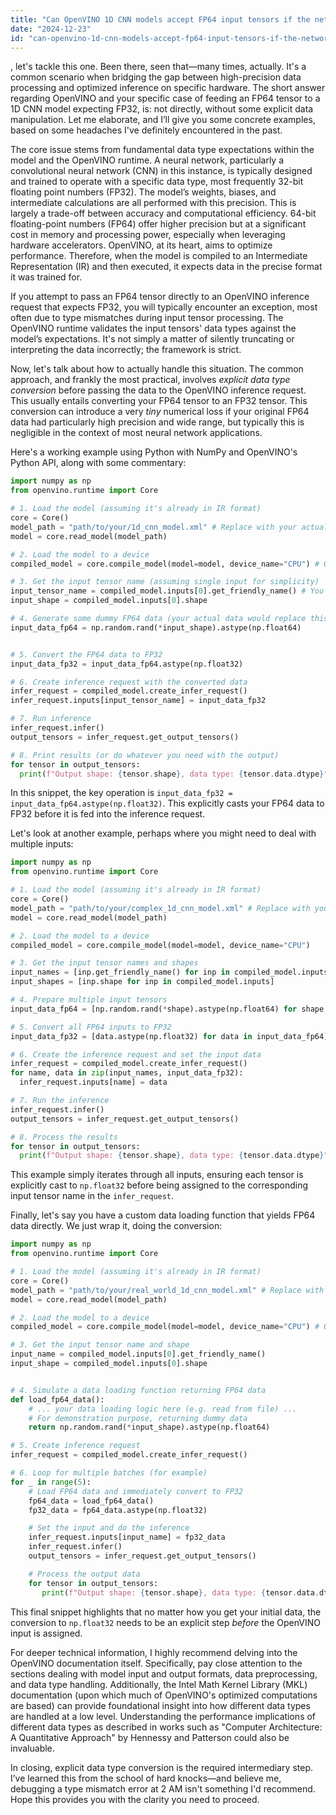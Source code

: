 ```yaml
---
title: "Can OpenVINO 1D CNN models accept FP64 input tensors if the network expects FP32?"
date: "2024-12-23"
id: "can-openvino-1d-cnn-models-accept-fp64-input-tensors-if-the-network-expects-fp32"
---
```


, let's tackle this one. Been there, seen that—many times, actually. It's a common scenario when bridging the gap between high-precision data processing and optimized inference on specific hardware. The short answer regarding OpenVINO and your specific case of feeding an FP64 tensor to a 1D CNN model expecting FP32, is: not directly, without some explicit data manipulation. Let me elaborate, and I’ll give you some concrete examples, based on some headaches I've definitely encountered in the past.

The core issue stems from fundamental data type expectations within the model and the OpenVINO runtime. A neural network, particularly a convolutional neural network (CNN) in this instance, is typically designed and trained to operate with a specific data type, most frequently 32-bit floating point numbers (FP32). The model’s weights, biases, and intermediate calculations are all performed with this precision. This is largely a trade-off between accuracy and computational efficiency. 64-bit floating-point numbers (FP64) offer higher precision but at a significant cost in memory and processing power, especially when leveraging hardware accelerators. OpenVINO, at its heart, aims to optimize performance. Therefore, when the model is compiled to an Intermediate Representation (IR) and then executed, it expects data in the precise format it was trained for.

If you attempt to pass an FP64 tensor directly to an OpenVINO inference request that expects FP32, you will typically encounter an exception, most often due to type mismatches during input tensor processing. The OpenVINO runtime validates the input tensors' data types against the model’s expectations. It's not simply a matter of silently truncating or interpreting the data incorrectly; the framework is strict.

Now, let's talk about how to actually handle this situation. The common approach, and frankly the most practical, involves *explicit data type conversion* before passing the data to the OpenVINO inference request. This usually entails converting your FP64 tensor to an FP32 tensor. This conversion can introduce a very *tiny* numerical loss if your original FP64 data had particularly high precision and wide range, but typically this is negligible in the context of most neural network applications.

Here's a working example using Python with NumPy and OpenVINO's Python API, along with some commentary:

```python
import numpy as np
from openvino.runtime import Core

# 1. Load the model (assuming it's already in IR format)
core = Core()
model_path = "path/to/your/1d_cnn_model.xml" # Replace with your actual model path
model = core.read_model(model_path)

# 2. Load the model to a device
compiled_model = core.compile_model(model=model, device_name="CPU") # Or "GPU", or other

# 3. Get the input tensor name (assuming single input for simplicity)
input_tensor_name = compiled_model.inputs[0].get_friendly_name() # You'll have to check this against your specific model
input_shape = compiled_model.inputs[0].shape

# 4. Generate some dummy FP64 data (your actual data would replace this)
input_data_fp64 = np.random.rand(*input_shape).astype(np.float64)


# 5. Convert the FP64 data to FP32
input_data_fp32 = input_data_fp64.astype(np.float32)

# 6. Create inference request with the converted data
infer_request = compiled_model.create_infer_request()
infer_request.inputs[input_tensor_name] = input_data_fp32

# 7. Run inference
infer_request.infer()
output_tensors = infer_request.get_output_tensors()

# 8. Print results (or do whatever you need with the output)
for tensor in output_tensors:
  print(f"Output shape: {tensor.shape}, data type: {tensor.data.dtype}")

```

In this snippet, the key operation is `input_data_fp32 = input_data_fp64.astype(np.float32)`. This explicitly casts your FP64 data to FP32 before it is fed into the inference request.

Let's look at another example, perhaps where you might need to deal with multiple inputs:

```python
import numpy as np
from openvino.runtime import Core

# 1. Load the model (assuming it's already in IR format)
core = Core()
model_path = "path/to/your/complex_1d_cnn_model.xml" # Replace with your actual path
model = core.read_model(model_path)

# 2. Load the model to a device
compiled_model = core.compile_model(model=model, device_name="CPU")

# 3. Get the input tensor names and shapes
input_names = [inp.get_friendly_name() for inp in compiled_model.inputs]
input_shapes = [inp.shape for inp in compiled_model.inputs]

# 4. Prepare multiple input tensors
input_data_fp64 = [np.random.rand(*shape).astype(np.float64) for shape in input_shapes]

# 5. Convert all FP64 inputs to FP32
input_data_fp32 = [data.astype(np.float32) for data in input_data_fp64]

# 6. Create the inference request and set the input data
infer_request = compiled_model.create_infer_request()
for name, data in zip(input_names, input_data_fp32):
  infer_request.inputs[name] = data

# 7. Run the inference
infer_request.infer()
output_tensors = infer_request.get_output_tensors()

# 8. Process the results
for tensor in output_tensors:
  print(f"Output shape: {tensor.shape}, data type: {tensor.data.dtype}")

```

This example simply iterates through all inputs, ensuring each tensor is explicitly cast to `np.float32` before being assigned to the corresponding input tensor name in the `infer_request`.

Finally, let's say you have a custom data loading function that yields FP64 data directly. We just wrap it, doing the conversion:

```python
import numpy as np
from openvino.runtime import Core

# 1. Load the model (assuming it's already in IR format)
core = Core()
model_path = "path/to/your/real_world_1d_cnn_model.xml" # Replace with your actual model path
model = core.read_model(model_path)

# 2. Load the model to a device
compiled_model = core.compile_model(model=model, device_name="CPU") # Or "GPU", or other

# 3. Get the input tensor name and shape
input_name = compiled_model.inputs[0].get_friendly_name()
input_shape = compiled_model.inputs[0].shape


# 4. Simulate a data loading function returning FP64 data
def load_fp64_data():
    # ... your data loading logic here (e.g. read from file) ...
    # For demonstration purpose, returning dummy data
    return np.random.rand(*input_shape).astype(np.float64)

# 5. Create inference request
infer_request = compiled_model.create_infer_request()

# 6. Loop for multiple batches (for example)
for _ in range(5):
    # Load FP64 data and immediately convert to FP32
    fp64_data = load_fp64_data()
    fp32_data = fp64_data.astype(np.float32)

    # Set the input and do the inference
    infer_request.inputs[input_name] = fp32_data
    infer_request.infer()
    output_tensors = infer_request.get_output_tensors()

    # Process the output data
    for tensor in output_tensors:
       print(f"Output shape: {tensor.shape}, data type: {tensor.data.dtype}")
```

This final snippet highlights that no matter how you get your initial data, the conversion to `np.float32` needs to be an explicit step *before* the OpenVINO input is assigned.

For deeper technical information, I highly recommend delving into the OpenVINO documentation itself. Specifically, pay close attention to the sections dealing with model input and output formats, data preprocessing, and data type handling. Additionally, the Intel Math Kernel Library (MKL) documentation (upon which much of OpenVINO's optimized computations are based) can provide foundational insight into how different data types are handled at a low level. Understanding the performance implications of different data types as described in works such as "Computer Architecture: A Quantitative Approach" by Hennessy and Patterson could also be invaluable.

In closing, explicit data type conversion is the required intermediary step. I’ve learned this from the school of hard knocks—and believe me, debugging a type mismatch error at 2 AM isn't something I'd recommend. Hope this provides you with the clarity you need to proceed.
